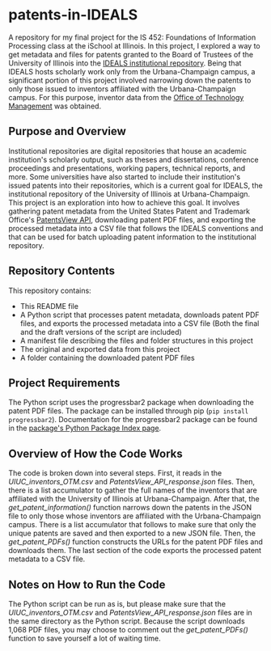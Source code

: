 # patents-in-IDEALS
A repository for my final project for the IS 452: Foundations of Information Processing class at the iSchool at Illinois. In this project, I explored a way to get metadata and files for patents granted to the Board of Trustees of the University of Illinois into the [IDEALS institutional repository](https://www.ideals.illinois.edu). Being that IDEALS hosts scholarly work only from the Urbana-Champaign campus, a significant portion of this project involved narrowing down the patents to only those issued to inventors affiliated with the Urbana-Champaign campus. For this purpose, inventor data from the [Office of Technology Management](https://otm.illinois.edu) was obtained. 

## Purpose and Overview
Institutional repositories are digital repositories that house an academic institution's scholarly output, such as theses and dissertations, conference proceedings and presentations, working papers, technical reports, and more. Some universities have also started to include their institution's issued patents into their repositories, which is a current goal for IDEALS, the institutional repository of the University of Illinois at Urbana-Champaign. This project is an exploration into how to achieve this goal. It involves gathering patent metadata from the United States Patent and Trademark Office's [PatentsView API](https://developer.uspto.gov/api-catalog/patentsview), downloading patent PDF files, and exporting the processed metadata into a CSV file that follows the IDEALS conventions and that can be used for batch uploading patent information to the institutional repository. 

## Repository Contents
This repository contains:
* This README file
* A Python script that processes patent metadata, downloads patent PDF files, and exports the processed metadata into a CSV file
(Both the final and the draft versions of the script are included)
* A manifest file describing the files and folder structures in this project
* The original and exported data from this project
* A folder containing the downloaded patent PDF files

## Project Requirements
The Python script uses the progressbar2 package when downloading the patent PDF files. The package can be installed through pip (`pip install progressbar2`). Documentation for the progressbar2 package can be found in the [package's Python Package Index page](https://pypi.org/project/progressbar2/).

## Overview of How the Code Works
The code is broken down into several steps. First, it reads in the *UIUC_inventors_OTM.csv* and *PatentsView_API_response.json* files. Then, there is a list accumulator to gather the full names of the inventors that are affiliated with the University of Illinois at Urbana-Champaign. After that, the *get_patent_information()* function narrows down the patents in the JSON file to only those whose inventors are affiliated with the Urbana-Champaign campus. There is a list accumulator that follows to make sure that only the unique patents are saved and then exported to a new JSON file. Then, the *get_patent_PDFs()* function constructs the URLs for the patent PDF files and downloads them. The last section of the code exports the processed patent metadata to a CSV file. 

## Notes on How to Run the Code
The Python script can be run as is, but please make sure that the *UIUC_inventors_OTM.csv* and *PatentsView_API_response.json* files are in the same directory as the Python script. Because the script downloads 1,068 PDF files, you may choose to comment out the *get_patent_PDFs()* function to save yourself a lot of waiting time. 
